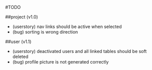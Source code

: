 #TODO

##project (v1.0)
- (userstory) nav links should be active when selected
- (bug) sorting is wrong direction

##user (v1.1)
- (userstory) deactivated users and all linked tables should be soft deleted
- (bug) profile picture is not generated correctly
